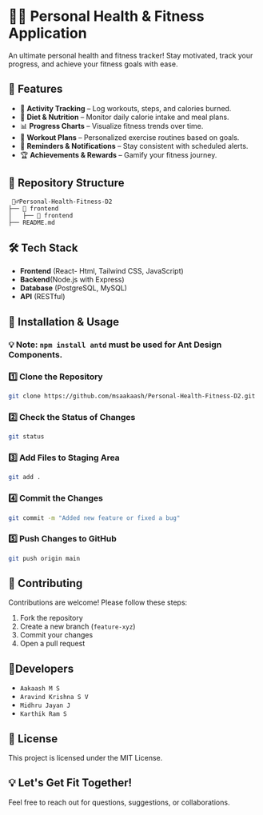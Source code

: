  
# 🏋️‍♂️ Personal Health & Fitness Application

An ultimate personal health and fitness tracker! Stay motivated, track your progress, and achieve your fitness goals with ease.

## 🚀 Features

- 🏃 **Activity Tracking** – Log workouts, steps, and calories burned.
- 🍎 **Diet & Nutrition** – Monitor daily calorie intake and meal plans.
- 📊 **Progress Charts** – Visualize fitness trends over time.
- 💪 **Workout Plans** – Personalized exercise routines based on goals.
- 🔔 **Reminders & Notifications** – Stay consistent with scheduled alerts.
- 🏆 **Achievements & Rewards** – Gamify your fitness journey.

## 📂 Repository Structure  
```
 🏋️‍♂️Personal-Health-Fitness-D2         
├── 📂 frontend
│   ├── 📂 frontend
├── README.md

```
## 🛠️ Tech Stack
- **Frontend** (React- Html, Tailwind CSS, JavaScript)
- **Backend**(Node.js with Express)
- **Database** (PostgreSQL, MySQL)
- **API** (RESTful)


## 🚀 Installation & Usage
### 💡 Note: `npm install antd` must be used for Ant Design Components.
### 1️⃣ Clone the Repository
```bash
git clone https://github.com/msaakaash/Personal-Health-Fitness-D2.git

```

### 2️⃣ Check the Status of Changes
```bash
git status
```
### 3️⃣ Add Files to Staging Area
```bash
git add .
```
### 4️⃣ Commit the Changes
```bash
git commit -m "Added new feature or fixed a bug"
```
### 5️⃣ Push Changes to GitHub
```bash
git push origin main
```

## 🤝 Contributing

Contributions are welcome! Please follow these steps:
1. Fork the repository
2. Create a new branch (`feature-xyz`)
3. Commit your changes
4. Open a pull request

## 👥Developers
- `Aakaash M S`
- `Aravind Krishna S V`
- `Midhru Jayan J`
- `Karthik Ram S`


## 📜 License
This project is licensed under the MIT License.


## 💡 Let's Get Fit Together!
Feel free to reach out for questions, suggestions, or collaborations.
